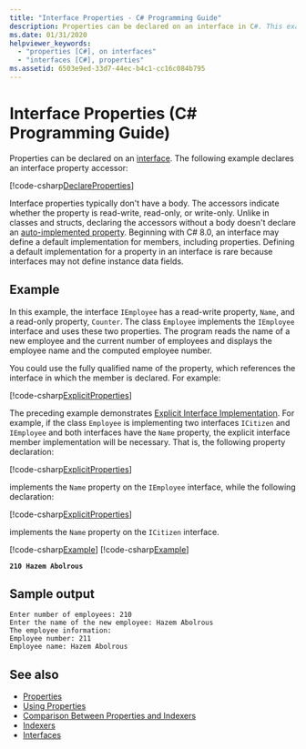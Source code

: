 ```yaml
---
title: "Interface Properties - C# Programming Guide"
description: Properties can be declared on an interface in C#. This example declares an interface property accessor.
ms.date: 01/31/2020
helpviewer_keywords: 
  - "properties [C#], on interfaces"
  - "interfaces [C#], properties"
ms.assetid: 6503e9ed-33d7-44ec-b4c1-cc16c084b795
---
```

# Interface Properties (C# Programming Guide)

Properties can be declared on an [interface](../../language-reference/keywords/interface.md). The following example declares an interface property accessor:

[!code-csharp[DeclareProperties](~/samples/snippets/csharp/interfaces/properties.cs#DeclareInterfaceProperties)]

Interface properties typically don't have a body. The accessors indicate whether the property is read-write, read-only, or write-only. Unlike in classes and structs, declaring the accessors without a body doesn't declare an [auto-implemented property](auto-implemented-properties.md). Beginning with C# 8.0, an interface may define a default implementation for members, including properties. Defining a default implementation for a property in an interface is rare because interfaces may not define instance data fields.

## Example

In this example, the interface `IEmployee` has a read-write property, `Name`, and a read-only property, `Counter`. The class `Employee` implements the `IEmployee` interface and uses these two properties. The program reads the name of a new employee and the current number of employees and displays the employee name and the computed employee number.

You could use the fully qualified name of the property, which references the interface in which the member is declared. For example:

[!code-csharp[ExplicitProperties](~/samples/snippets/csharp/interfaces/properties.cs#ExplicitImplementation)]

The preceding example demonstrates [Explicit Interface Implementation](../interfaces/explicit-interface-implementation.md). For example, if the class `Employee` is implementing two interfaces `ICitizen` and `IEmployee` and both interfaces have the `Name` property, the explicit interface member implementation will be necessary. That is, the following property declaration:

[!code-csharp[ExplicitProperties](~/samples/snippets/csharp/interfaces/properties.cs#ExplicitImplementation)]

implements the `Name` property on the `IEmployee` interface, while the following declaration:

[!code-csharp[ExplicitProperties](~/samples/snippets/csharp/interfaces/properties.cs#CitizenImplementation)]

implements the `Name` property on the `ICitizen` interface.

[!code-csharp[Example](~/samples/snippets/csharp/interfaces/properties.cs#PropertyExample)]
[!code-csharp[Example](~/samples/snippets/csharp/interfaces/properties.cs#UseProperty)]

**`210 Hazem Abolrous`**

## Sample output

```console
Enter number of employees: 210
Enter the name of the new employee: Hazem Abolrous
The employee information:
Employee number: 211
Employee name: Hazem Abolrous
```

## See also

- [Properties](./properties.md)
- [Using Properties](./using-properties.md)
- [Comparison Between Properties and Indexers](../indexers/comparison-between-properties-and-indexers.md)
- [Indexers](../indexers/index.md)
- [Interfaces](../interfaces/index.md)
